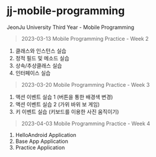 # jj-mobile-programming
JeonJu University Third Year - Mobile Programming

> 2023-03-13 Mobile Programming Practice - Week 2
1. 클래스와 인스턴스 실습
2. 정적 필드 및 메소드 실습
3. 상속/추상클래스 실습
4. 인터페이스 실습

> 2023-03-20 Mobile Programming Practice - Week 3
1. 액션 이벤트 실습 1 (버튼을 통한 배경색 변경)
2. 액션 이벤트 실습 2 (가위 바위 보 게임)
3. 키 이벤트 실습 (키보드를 이용한 사진 움직이기)

> 2023-04-03 Mobile Programming Practice - Week 4
1. HelloAndroid Application
2. Base App Application
3. Practice Application